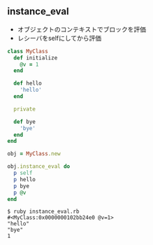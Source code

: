 ## instance_eval

- オブジェクトのコンテキストでブロックを評価
- レシーバをselfにしてから評価

```ruby
class MyClass
  def initialize
    @v = 1
  end

  def hello
    'hello'
  end

  private

  def bye
    'bye'
  end
end

obj = MyClass.new

obj.instance_eval do
  p self
  p hello
  p bye
  p @v
end
```

```shell
$ ruby instance_eval.rb
#<MyClass:0x0000000102bb24e0 @v=1>
"hello"
"bye"
1
```
